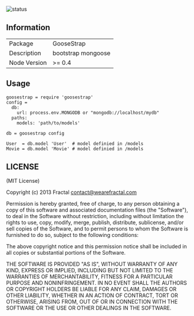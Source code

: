![status](https://secure.travis-ci.org/wearefractal/APPNAME.png?branch=master)

## Information

<table>
<tr> 
<td>Package</td><td>GooseStrap</td>
</tr>
<tr>
<td>Description</td>
<td>bootstrap mongoose</td>
</tr>
<tr>
<td>Node Version</td>
<td>>= 0.4</td>
</tr>
</table>

## Usage

```coffee-script
goosestrap = require 'goosestrap'
config =
  db:
    url: process.env.MONGODB or "mongodb://localhost/mydb"
  paths:
    models: 'path/to/models'

db = goosestrap config

User  = db.model 'User'  # model definied in /models
Movie = db.model 'Movie' # model definied in /models

```

## LICENSE

(MIT License)

Copyright (c) 2013 Fractal <contact@wearefractal.com>

Permission is hereby granted, free of charge, to any person obtaining
a copy of this software and associated documentation files (the
"Software"), to deal in the Software without restriction, including
without limitation the rights to use, copy, modify, merge, publish,
distribute, sublicense, and/or sell copies of the Software, and to
permit persons to whom the Software is furnished to do so, subject to
the following conditions:

The above copyright notice and this permission notice shall be
included in all copies or substantial portions of the Software.

THE SOFTWARE IS PROVIDED "AS IS", WITHOUT WARRANTY OF ANY KIND,
EXPRESS OR IMPLIED, INCLUDING BUT NOT LIMITED TO THE WARRANTIES OF
MERCHANTABILITY, FITNESS FOR A PARTICULAR PURPOSE AND
NONINFRINGEMENT. IN NO EVENT SHALL THE AUTHORS OR COPYRIGHT HOLDERS BE
LIABLE FOR ANY CLAIM, DAMAGES OR OTHER LIABILITY, WHETHER IN AN ACTION
OF CONTRACT, TORT OR OTHERWISE, ARISING FROM, OUT OF OR IN CONNECTION
WITH THE SOFTWARE OR THE USE OR OTHER DEALINGS IN THE SOFTWARE.
